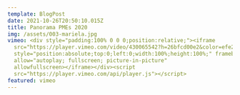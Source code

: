 ```yaml
---
template: BlogPost
date: 2021-10-26T20:50:10.015Z
title: Panorama PMEs 2020
img: /assets/003-mariela.jpg
vimeo: <div style="padding:100% 0 0 0;position:relative;"><iframe
  src="https://player.vimeo.com/video/430065542?h=26bfcd00e2&color=efe200&title=0&byline=0&portrait=0"
  style="position:absolute;top:0;left:0;width:100%;height:100%;" frameborder="0"
  allow="autoplay; fullscreen; picture-in-picture"
  allowfullscreen></iframe></div><script
  src="https://player.vimeo.com/api/player.js"></script>
featured: vimeo
---
```

